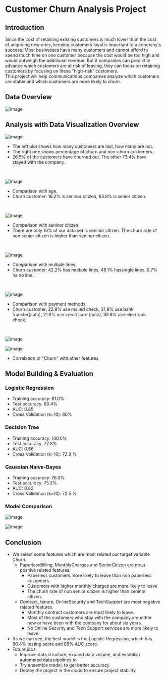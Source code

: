 # Customer Churn Analysis Project
## Introduction
Since the cost of retaining existing customers is much lower than the cost of acquiring new ones, keeping customers loyal is important to a company's success. Most businesses have
many customers and cannot afford to spend much time on one customer because the cost would be too high and would outweigh the additional revenue. But if companies can predict
in advance which customers are at risk of leaving, they can focus on retaining customers by focusing on these "high-risk" customers.
<br>
This project will help communications companies analyze which customers are stable and which customers are more likely to churn.
## Data Overview
![image](https://github.com/user-attachments/assets/48d140c1-4de4-4a5c-937a-c9b9f3a025f1)
## Analysis with Data Visualization Overview
![image](https://github.com/user-attachments/assets/b4a4943b-e554-40f5-9148-3b78a7ad1ed9)
- The left plot shows how many customers are lost, how many are not.
- The right one shows percentage of churn and non-churn customers.
- 26.5% of the customers have churned out. The other 73.4% have stayed with the company.
<br>

![image](https://github.com/user-attachments/assets/d5aa3ada-dae3-4e9f-ab46-dd1e1a3ddbfd)
- Comparison with age.
- Churn customer: 16.2% is seninor citizen, 83.8% is senior citizen.
<br>

![image](https://github.com/user-attachments/assets/e2aa8015-b929-48e2-b036-3c621c14e813)
- Comparison with seninor citizen.
- There are only 16% of our data set is seninor citizen. The churn rate of non senior citizen is higher than seninor citizen.
<br>

![image](https://github.com/user-attachments/assets/10967055-a4df-4216-923e-d0836129441a)
- Comparison with multiple lines.
- Churn customer: 42.2% has multiple lines, 48.1% hassingle lines, 9.7% ha no line.
<br>

![image](https://github.com/user-attachments/assets/10967055-a4df-4216-923e-d0836129441a)
- Comparison with payment methods.
- Churn customer: 22.9% use mailed check, 21.9% use bank transfer(auto), 21.6% use credit card (auto), 33.6% use electronic check.
<br>

![image](https://github.com/user-attachments/assets/c14d38da-d563-4aad-a8f8-cb8033571aca)

![image](https://github.com/user-attachments/assets/7f193932-5205-4e78-9971-ca6a23105d27)
- Correlation of "Churn" with other features.
## Model Building & Evaluation
### Logistic Regression
- Training accuracy: 81.0%
- Test accuracy: 80.4%
- AUC: 0.85
- Cross Validation (k=10): 80%
### Decision Tree
- Training accuracy: 100.0%
- Test accuracy: 72.8%
- AUC: 0.66
- Cross Validation (k=10): 72.8 %
### Gaussian Naive-Bayes
- Training accuracy: 76.0%
- Test accuracy: 75.2%
- AUC: 0.82
- Cross Validation (k=10): 72.5 %
### Model Comparison
![image](https://github.com/user-attachments/assets/c205f63c-5016-43bc-9b9b-6e0232a34912)
<br>

![image](https://github.com/user-attachments/assets/fddc9a84-5937-4790-9f4b-67e6fabae0cc)

## Conclusion
- We select some features which are most related our target variable Churn.
  - PaperlessBilling, MonthlyCharges and SeniorCitizen are most positive related features.
    - Paperless customers more likely to leave than non paperless customers.
    - Customers with higher monthly charges are more likely to leave
    - The churn rate of non senior citizen is higher than seninor citizen.
  - Contract, tenure, OnlineSecurity and TechSupport are most negative related features.
    - Monthly contract customers are most likely to leave.
    - Most of the customers who stay with the company are either new or have been with the company for about six years.
    - No Online Security and Tech Support services are more likely to leave.
- As we can see, the best model is the Logistic Regression, which has 80.4% testing score and 85% AUC score.
- Future jobs:
  - Improve data structure, expand data volume, and establish automated data pipelines to
  - Try ensemble model, to get better accuracy.
  - Deploy the project in the cloud to ensure project stability
